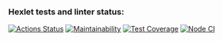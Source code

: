 ### Hexlet tests and linter status:
[![Actions Status](https://github.com/YurokBo/frontend-project-11/actions/workflows/hexlet-check.yml/badge.svg)](https://github.com/YurokBo/frontend-project-11/actions)
[![Maintainability](https://api.codeclimate.com/v1/badges/34b3442d84f6ce27522c/maintainability)](https://codeclimate.com/github/YurokBo/frontend-project-11/maintainability)
[![Test Coverage](https://api.codeclimate.com/v1/badges/34b3442d84f6ce27522c/test_coverage)](https://codeclimate.com/github/YurokBo/frontend-project-11/test_coverage)
[![Node CI](https://github.com/YurokBo/frontend-project-11/actions/workflows/nodejs.yml/badge.svg)](https://github.com/YurokBo/frontend-project-11/actions)
